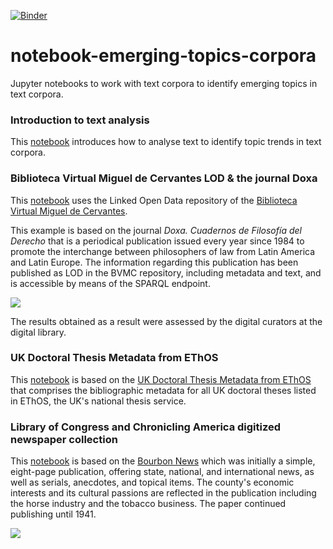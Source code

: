 [![Binder](https://mybinder.org/badge_logo.svg)](https://mybinder.org/v2/gh/hibernator11/notebook-emerging-topics-corpora/master)


# notebook-emerging-topics-corpora
Jupyter notebooks to work with text corpora to identify emerging topics in text corpora.


### Introduction to text analysis
This [notebook](https://nbviewer.jupyter.org/github/hibernator11/notebook-emerging-topics-corpora/blob/master/introduction_to_text_analysis.ipynb) introduces how to analyse text to identify topic trends in text corpora.


### Biblioteca Virtual Miguel de Cervantes LOD & the journal Doxa
This [notebook](https://nbviewer.jupyter.org/github/hibernator11/notebook-emers-corpora/blob/master/doxa.ipynb) uses the Linked Open Data repository of the [Biblioteca Virtual Miguel de Cervantes](http://www.cervantesvirtual.com).

This example is based on the journal *Doxa. Cuadernos de Filosofía del Derecho* that is a periodical publication issued every year since 1984 to promote the interchange between philosophers of law from Latin America and Latin Europe. The information regarding this publication has been published as LOD in the BVMC repository, including metadata and text, and is accessible by means of the SPARQL endpoint.

<img src="images/journal-relationships.png">

The results obtained as a result were assessed by the digital curators at the digital library.


### UK Doctoral Thesis Metadata from EThOS

This [notebook](https://nbviewer.jupyter.org/github/hibernator11/notebook-emerging-topics-corpora/blob/master/ethos.ipynb) is based on the [UK Doctoral Thesis Metadata from EThOS](https://doi.org/10.23636/1344) that comprises the bibliographic metadata for all UK doctoral theses listed in EThOS, the UK's national thesis service.


### Library of Congress and Chronicling America digitized newspaper collection

This [notebook](https://nbviewer.jupyter.org/github/hibernator11/notebook-emerging-topics-corpora/blob/master/chronicling-america-loc.ipynb) is based on the [Bourbon News](https://chroniclingamerica.loc.gov/lccn/sn86069873/) which was initially a simple, eight-page publication, offering state, national, and international news, as well as serials, anecdotes, and topical items. The county's economic interests and its cultural passions are reflected in the publication including the horse industry and the tobacco business. The paper continued publishing until 1941.


<img src="images/graph-loc.png">




